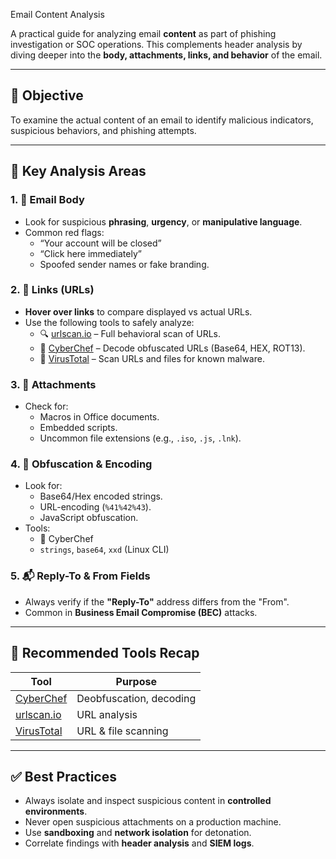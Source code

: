 Email Content Analysis

A practical  guide for analyzing email **content** as part of phishing investigation or SOC operations. This complements header analysis by diving deeper into the **body, attachments, links, and behavior** of the email.

---

## 🎯 Objective

To examine the actual content of an email to identify malicious indicators, suspicious behaviors, and phishing attempts.

---

## 🧩 Key Analysis Areas

### 1. 📄 Email Body
- Look for suspicious **phrasing**, **urgency**, or **manipulative language**.
- Common red flags:
  - “Your account will be closed”
  - “Click here immediately”
  - Spoofed sender names or fake branding.

### 2. 🔗 Links (URLs)
- **Hover over links** to compare displayed vs actual URLs.
- Use the following tools to safely analyze:
  - 🔍 [urlscan.io](https://urlscan.io) – Full behavioral scan of URLs.
  - 🔧 [CyberChef](https://gchq.github.io/CyberChef/) – Decode obfuscated URLs (Base64, HEX, ROT13).
  - 🔎 [VirusTotal](https://virustotal.com) – Scan URLs and files for known malware.

### 3. 📎 Attachments
- Check for:
  - Macros in Office documents.
  - Embedded scripts.
  - Uncommon file extensions (e.g., `.iso`, `.js`, `.lnk`).

### 4. 🧬 Obfuscation & Encoding
- Look for:
  - Base64/Hex encoded strings.
  - URL-encoding (`%41%42%43`).
  - JavaScript obfuscation.
- Tools:
  - 🧠 CyberChef
  - `strings`, `base64`, `xxd` (Linux CLI)

### 5. 📬 Reply-To & From Fields
- Always verify if the **"Reply-To"** address differs from the "From".
- Common in **Business Email Compromise (BEC)** attacks.


---

## 🧰 Recommended Tools Recap

| Tool                                           | Purpose                 |
| ---------------------------------------------- | ----------------------- |
| [CyberChef](https://gchq.github.io/CyberChef/) | Deobfuscation, decoding |
| [urlscan.io](https://urlscan.io)               | URL analysis            |
| [VirusTotal](https://virustotal.com)           | URL & file scanning     |

---

## ✅ Best Practices
- Always isolate and inspect suspicious content in **controlled environments**.
- Never open suspicious attachments on a production machine.
- Use **sandboxing** and **network isolation** for detonation.
- Correlate findings with **header analysis** and **SIEM logs**.
